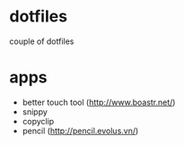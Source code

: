 # dotfiles
couple of dotfiles

# apps
- better touch tool (http://www.boastr.net/)
- snippy 
- copyclip
- pencil (http://pencil.evolus.vn/)
